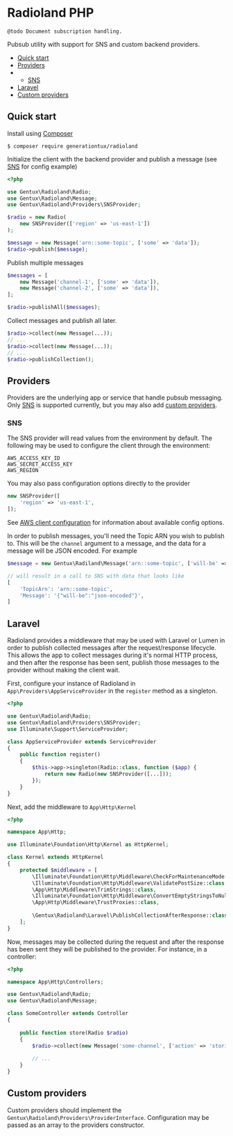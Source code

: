 # Radioland PHP

`@todo Document subscription handling.`

Pubsub utility with support for SNS and custom backend providers.

- [Quick start](#quick-start)
- [Providers](#providers)
- - [SNS](#sns)
- [Laravel](#laravel)
- [Custom providers](#custom-providers)

## Quick start

Install using [Composer](https://getcomposer.org/)
```
$ composer require generationtux/radioland
```

Initialize the client with the backend provider and publish a message (see [SNS](#sns) for config example)
```php
<?php

use Gentux\Radioland\Radio;
use Gentux\Radioland\Message;
use Gentux\Radioland\Providers\SNSProvider;

$radio = new Radio(
    new SNSProvider(['region' => 'us-east-1'])
);

$message = new Message('arn::some-topic', ['some' => 'data']);
$radio->publish($message);
```

Publish multiple messages
```php
$messages = [
    new Message('channel-1', ['some' => 'data']),
    new Message('channel-2', ['some' => 'data']),
];

$radio->publishAll($messages);
```

Collect messages and publish all later.
```php
$radio->collect(new Message(...));
// ...
$radio->collect(new Message(...));
// ...
$radio->publishCollection();
```

## Providers

Providers are the underlying app or service that handle pubsub messaging. Only [SNS](#sns) is supported currently, but you may also add [custom providers](#custom-providers).

### SNS

The SNS provider will read values from the environment by default. The following may be used to configure the client through the environment:
```
AWS_ACCESS_KEY_ID
AWS_SECRET_ACCESS_KEY
AWS_REGION
```

You may also pass configuration options directly to the provider
```php
new SNSProvider([
    'region' => 'us-east-1',
]);
```

See [AWS client configuration](http://docs.aws.amazon.com/aws-sdk-php/v3/guide/guide/configuration.html) for information about available config options.

In order to publish messages, you'll need the Topic ARN you wish to publish to. This will be the `channel` argument to a message, and the data for a message will be JSON encoded. For example
```php
$message = new Gentux\Radiland\Message('arn::some-topic', ['will-be' => 'json-encoded']);

// will result in a call to SNS with data that looks like
[
    'TopicArn': 'arn::some-topic',
    'Message': '{"will-be":"json-encoded"}',
]
```

## Laravel

Radioland provides a middleware that may be used with Laravel or Lumen in order to publish collected messages after the request/response lifecycle. This allows the app to collect messages during it's normal HTTP process, and then after the response has been sent, publish those messages to the provider without making the client wait.

First, configure your instance of Radioland in `App\Providers\AppServiceProvider`  in the `register` method as a singleton.

```php
<?php

use Gentux\Radioland\Radio;
use Gentux\Radioland\Providers\SNSProvider;
use Illuminate\Support\ServiceProvider;

class AppServiceProvider extends ServiceProvider
{
    public function register()
    {
        $this->app->singleton(Radio::class, function ($app) {
            return new Radio(new SNSProvider([...]));
        });
    }
}
```

Next, add the middleware to `App\Http\Kernel`

```php
<?php

namespace App\Http;

use Illuminate\Foundation\Http\Kernel as HttpKernel;

class Kernel extends HttpKernel
{
    protected $middleware = [
        \Illuminate\Foundation\Http\Middleware\CheckForMaintenanceMode::class,
        \Illuminate\Foundation\Http\Middleware\ValidatePostSize::class,
        \App\Http\Middleware\TrimStrings::class,
        \Illuminate\Foundation\Http\Middleware\ConvertEmptyStringsToNull::class,
        \App\Http\Middleware\TrustProxies::class,
        
        \Gentux\Radioland\Laravel\PublishCollectionAfterResponse::class, // <<------ Add middleware class
    ];
}
```

Now, messages may be collected during the request and after the response has been sent they will be published to the provider. For instance, in a controller:

```php
<?php

namespace App\Http\Controllers;

use Gentux\Radioland\Radio;
use Gentux\Radioland\Message;

class SomeController extends Controller
{
    
    public function store(Radio $radio)
    {
        $radio->collect(new Message('some-channel', ['action' => 'storing new data']));
        
        // ...
    }
}
```

## Custom providers

Custom providers should implement the `Gentux\Radioland\Providers\ProviderInterface`. Configuration may be passed as an array to the providers constructor.
